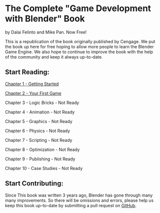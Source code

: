 # The Complete "Game Development with Blender" Book
by Dalai Felinto and Mike Pan. Now Free!

This is a republication of the book originally published by Cengage. We put the book up here for free hoping to allow more people to learn the Blender Game Engine. We also hope to continue to improve the book with the help of the community and keep it always up-to-date.

## Start Reading:

[Chapter 1 - Getting Started](text/01-GettingStarted.md)

[Chapter 2 - Your First Game](text/02-FirstGame.md)

Chapter 3 - Logic Bricks - Not Ready

Chapter 4 - Animation - Not Ready

Chapter 5 - Graphics - Not Ready

Chapter 6 - Physics - Not Ready

Chapter 7 - Scripting - Not Ready

Chapter 8 - Optimization - Not Ready

Chapter 9 - Publishing - Not Ready

Chapter 10 - Case Studies - Not Ready

## Start Contributing:
Since This book was written 3 years ago, Blender has gone through many many improvements. So there will be omissions and errors, please help us keep this book up-to-date by submitting a pull request on [GitHub](https://github.com/mikepan/GameEngineBook/).


